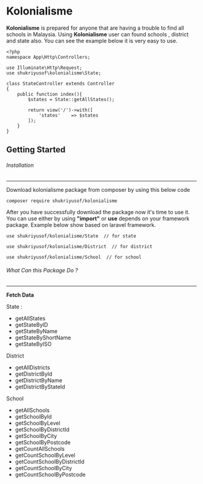 # **Kolonialisme**

**Kolonialisme** is prepared for anyone that are having a trouble to find all schools in Malaysia. Using **Kolonialisme** user can found schools , district and state also. You can see the example below it is very easy to use.

    <?php
    namespace App\Http\Controllers;
    
    use Illuminate\Http\Request;
    use shukriyusof\kolonialisme\State;
    
    class StateController extends Controller
    {
        public function index(){
            $states = State::getAllStates();
    
            return view('/')->with([
                'states'    => $states
            ]);
        }
    }
    


## Getting Started

###### Installation

------------

Download kolonialisme package from composer by using this below code

`composer require shukriyusof/kolonialisme`

 After you have successfully download the package now it's time to use it. You can use either by using **"import"** or **use**  depends on your framework package. Example below show based on laravel framework.

    use shukriyusof/kolonialisme/State  // for state
    
    use shukriyusof/kolonialisme/District  // for district
    
    use shukriyusof/kolonialisme/School  // for school

###### What Can this Package Do ?

------------
**Fetch Data**

State : 
- getAllStates
- getStateByID
- getStateByName
- getStateByShortName
- getStateByISO


District
- getAllDistricts
- getDistrictById
- getDistrictByName
- getDistrictByStateId

School
- getAllSchools
- getSchoolById
- getSchoolByLevel
- getSchoolByDistrictId
- getSchoolByCity
- getSchoolByPostcode
- getCountAllSchools
- getCountSchoolByLevel
- getCountSchoolByDistrictId
- getCountSchoolByCity
- getCountSchoolByPostcode
